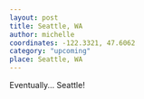 ```yaml
---
layout: post
title: Seattle, WA
author: michelle
coordinates: -122.3321, 47.6062
category: "upcoming"
place: Seattle, WA
---
```


Eventually... Seattle!